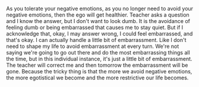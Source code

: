 As you tolerate your negative emotions, as you no longer need to avoid your negative emotions, then the ego will get healthier. Teacher asks a question and I know the answer, but I don't want to look dumb. It is the avoidance of feeling dumb or being embarrassed that causes me to stay quiet. But if I acknowledge that, okay, I may answer wrong, I could feel embarrassed, and that's okay. I can actually handle a little bit of embarrassment. Like I don't need to shape my life to avoid embarrassment at every turn. We're not saying we're going to go out there and do the most embarrassing things all the time, but in this individual instance, it's just a little bit of embarrassment. The teacher will correct me and then tomorrow the embarrassment will be gone. Because the tricky thing is that the more we avoid negative emotions, the more egotistical we become and the more restrictive our life becomes.